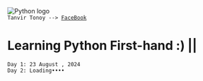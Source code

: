<img src="./Images/python.jpg" alt="Python logo">
<code>
Tanvir Tonoy --> <a href="#">FaceBook</a>
</code>

# Learning Python First-hand :) || 
    Day 1: 23 August , 2024
    Day 2: Loading••••
